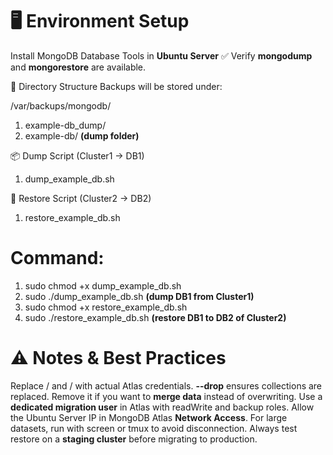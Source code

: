 # 🖥️ Environment Setup

Install MongoDB Database Tools in **Ubuntu Server**
✅ Verify **mongodump** and **mongorestore** are available.

📂 Directory Structure
Backups will be stored under:

/var/backups/mongodb/
1. example-db_dump/
2. example-db/   **(dump folder)**

📦 Dump Script (Cluster1 → DB1)
1. dump_example_db.sh

🚀 Restore Script (Cluster2 → DB2)
1. restore_example_db.sh

# Command:
1. sudo chmod +x dump_example_db.sh
2. sudo ./dump_example_db.sh         **(dump DB1 from Cluster1)**
3. sudo chmod +x restore_example_db.sh
4. sudo ./restore_example_db.sh        **(restore DB1 to DB2 of Cluster2)**


# ⚠️ Notes & Best Practices
Replace <Cluster1-User> / <Cluster1-Password> and <Cluster2-User> / <Cluster2-Password> with actual Atlas credentials.
**--drop** ensures collections are replaced. Remove it if you want to **merge data** instead of overwriting.
Use a **dedicated migration user** in Atlas with readWrite and backup roles.
Allow the Ubuntu Server IP in MongoDB Atlas **Network Access**.
For large datasets, run with screen or tmux to avoid disconnection.
Always test restore on a **staging cluster** before migrating to production.

